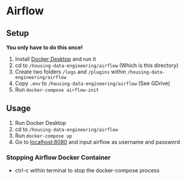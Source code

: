 # Airflow 

## Setup

**You only have to do this once!** 

1. Install [Docker Desktop](https://docs.docker.com/get-docker/) and run it 
2. cd to `/housing-data-engineering/airflow` (Which is this directory)
3. Create two folders `/logs` and `/plugins` within `/housing-data-engineering/airflow`
3. Copy `.env` to `/housing-data-engineering/airflow` (See GDrive) 
3. Run `docker-compose airflow-init`

## Usage 
1. Run Docker Desktop
1. cd to `/housing-data-engineering/airflow` 
2. Run `docker-compose up`
3. Go to [localhost:8080](http://localhost:8080) and input airflow as username and password 

### Stopping Airflow Docker Container
- ctrl-c within terminal to stop the docker-compose process


